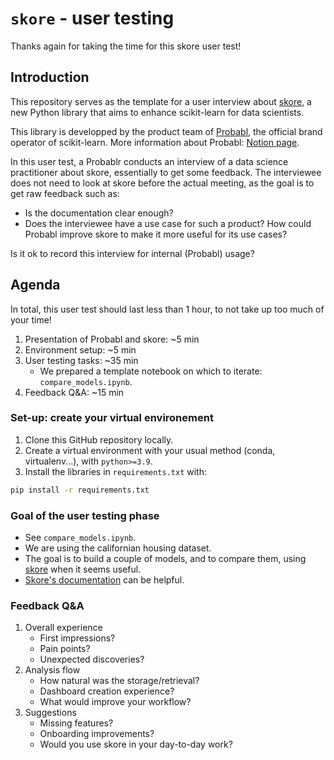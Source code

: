 # `skore` - user testing

Thanks again for taking the time for this skore user test!

## Introduction

This repository serves as the template for a user interview about [skore](https://github.com/probabl-ai/skore), a new Python library that aims to enhance scikit-learn for data scientists.

This library is developped by the product team of [Probabl](https://probabl.ai/), the official brand operator of scikit-learn. More information about Probabl: [Notion page](https://rhinestone-nigella-aee.notion.site/Get-to-know-Probabl-1318cad47543801cb167f505e1be2b7a).

In this user test, a Probablr conducts an interview of a data science practitioner about skore, essentially to get some feedback. The interviewee does not need to look at skore before the actual meeting, as the goal is to get raw feedback such as:
- Is the documentation clear enough?
- Does the interviewee have a use case for such a product? How could Probabl improve skore to make it more useful for its use cases?

Is it ok to record this interview for internal (Probabl) usage?

## Agenda

In total, this user test should last less than 1 hour, to not take up too much of your time!

1. Presentation of Probabl and skore: ~5 min
1. Environment setup: ~5 min
1. User testing tasks: ~35 min
    - We prepared a template notebook on which to iterate: `compare_models.ipynb`.
1. Feedback Q&A: ~15 min

### Set-up: create your virtual environement

1. Clone this GitHub repository locally.
2. Create a virtual environment with your usual method (conda, virtualenv...), with `python>=3.9`.
3. Install the libraries in `requirements.txt` with:
```bash
pip install -r requirements.txt
```

### Goal of the user testing phase

- See `compare_models.ipynb`.
- We are using the californian housing dataset.
- The goal is to build a couple of models, and to compare them, using [skore](https://github.com/probabl-ai/skore) when it seems useful.
- [Skore's documentation](https://probabl-ai.github.io/skore/latest/index.html) can be helpful.

### Feedback Q&A

1. Overall experience
    - First impressions?
    - Pain points?
    - Unexpected discoveries?
2. Analysis flow
    - How natural was the storage/retrieval?
    - Dashboard creation experience?
    - What would improve your workflow?
3. Suggestions
    - Missing features?
    - Onboarding improvements?
    - Would you use skore in your day-to-day work?